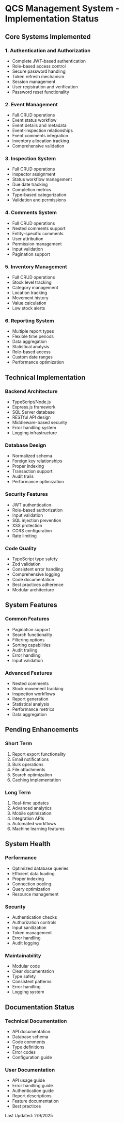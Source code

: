 # QCS Management System - Implementation Status

## Core Systems Implemented

### 1. Authentication and Authorization
- Complete JWT-based authentication
- Role-based access control
- Secure password handling
- Token refresh mechanism
- Session management
- User registration and verification
- Password reset functionality

### 2. Event Management
- Full CRUD operations
- Event status workflow
- Event details and metadata
- Event-inspection relationships
- Event comments integration
- Inventory allocation tracking
- Comprehensive validation

### 3. Inspection System
- Full CRUD operations
- Inspector assignment
- Status workflow management
- Due date tracking
- Completion metrics
- Type-based categorization
- Validation and permissions

### 4. Comments System
- Full CRUD operations
- Nested comments support
- Entity-specific comments
- User attribution
- Permission management
- Input validation
- Pagination support

### 5. Inventory Management
- Full CRUD operations
- Stock level tracking
- Category management
- Location tracking
- Movement history
- Value calculation
- Low stock alerts

### 6. Reporting System
- Multiple report types
- Flexible time periods
- Data aggregation
- Statistical analysis
- Role-based access
- Custom date ranges
- Performance optimization

## Technical Implementation

### Backend Architecture
- TypeScript/Node.js
- Express.js framework
- SQL Server database
- RESTful API design
- Middleware-based security
- Error handling system
- Logging infrastructure

### Database Design
- Normalized schema
- Foreign key relationships
- Proper indexing
- Transaction support
- Audit trails
- Performance optimization

### Security Features
- JWT authentication
- Role-based authorization
- Input validation
- SQL injection prevention
- XSS protection
- CORS configuration
- Rate limiting

### Code Quality
- TypeScript type safety
- Zod validation
- Consistent error handling
- Comprehensive logging
- Code documentation
- Best practices adherence
- Modular architecture

## System Features

### Common Features
- Pagination support
- Search functionality
- Filtering options
- Sorting capabilities
- Audit trailing
- Error handling
- Input validation

### Advanced Features
- Nested comments
- Stock movement tracking
- Inspection workflows
- Report generation
- Statistical analysis
- Performance metrics
- Data aggregation

## Pending Enhancements

### Short Term
1. Report export functionality
2. Email notifications
3. Bulk operations
4. File attachments
5. Search optimization
6. Caching implementation

### Long Term
1. Real-time updates
2. Advanced analytics
3. Mobile optimization
4. Integration APIs
5. Automated workflows
6. Machine learning features

## System Health

### Performance
- Optimized database queries
- Efficient data loading
- Proper indexing
- Connection pooling
- Query optimization
- Resource management

### Security
- Authentication checks
- Authorization controls
- Input sanitization
- Token management
- Error handling
- Audit logging

### Maintainability
- Modular code
- Clear documentation
- Type safety
- Consistent patterns
- Error handling
- Logging system

## Documentation Status

### Technical Documentation
- API documentation
- Database schema
- Code comments
- Type definitions
- Error codes
- Configuration guide

### User Documentation
- API usage guide
- Error handling guide
- Authentication guide
- Report descriptions
- Feature documentation
- Best practices

Last Updated: 2/9/2025
